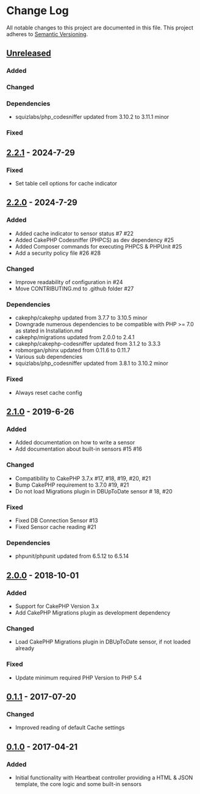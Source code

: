 # Change Log
All notable changes to this project are documented in this file.
This project adheres to [Semantic Versioning](http://semver.org/).

## [Unreleased](https://github.com/orca-services/cakephp-heartbeat/compare/2.0.0...cakephp-3.x)
### Added

### Changed

### Dependencies
- squizlabs/php_codesniffer updated from 3.10.2 to 3.11.1 minor

### Fixed

## [2.2.1](https://github.com/orca-services/cakephp-heartbeat/releases/tag/2.2.1) - 2024-7-29
### Fixed
- Set table cell options for cache indicator

## [2.2.0](https://github.com/orca-services/cakephp-heartbeat/releases/tag/2.2.0) - 2024-7-29
### Added
- Added cache indicator to sensor status #7 #22
- Added CakePHP Codesniffer (PHPCS) as dev dependency #25
- Added Composer commands for executing PHPCS & PHPUnit #25
- Add a security policy file #26 #28

### Changed
- Improve readability of configuration in #24
- Move CONTRIBUTING.md to .github folder #27

### Dependencies
- cakephp/cakephp updated from 3.7.7 to 3.10.5 minor
- Downgrade numerous dependencies to be compatible with PHP >= 7.0 as stated in Installation.md
- cakephp/migrations updated from 2.0.0 to 2.4.1
- cakephp/cakephp-codesniffer updated from 3.1.2 to 3.3.3
- robmorgan/phinx updated from 0.11.6 to 0.11.7
- Various sub dependencies
- squizlabs/php_codesniffer updated from 3.8.1 to 3.10.2 minor

### Fixed
- Always reset cache config

## [2.1.0](https://github.com/orca-services/cakephp-heartbeat/releases/tag/2.1.0) - 2019-6-26
### Added
- Added documentation on how to write a sensor
- Add documentation about built-in sensors #15 #16

### Changed
- Compatibility to CakePHP 3.7.x #17, #18, #19, #20, #21
- Bump CakePHP requirement to 3.7.0 #19, #21
- Do not load Migrations plugin in DBUpToDate sensor # 18, #20

### Fixed
- Fixed DB Connection Sensor #13
- Fixed Sensor cache reading #21

### Dependencies
- phpunit/phpunit updated from 6.5.12 to 6.5.14

## [2.0.0](https://github.com/orca-services/cakephp-heartbeat/releases/tag/2.0.0) - 2018-10-01
### Added
- Support for CakePHP Version 3.x
- Add CakePHP Migrations plugin as development dependency

### Changed
- Load CakePHP Migrations plugin in DBUpToDate sensor, if not loaded already

### Fixed
- Update minimum required PHP Version to PHP 5.4

## [0.1.1](https://github.com/orca-services/cakephp-heartbeat/releases/tag/0.1.1) - 2017-07-20
### Changed
-  Improved reading of default Cache settings

## [0.1.0](https://github.com/orca-services/cakephp-heartbeat/releases/tag/0.1.0) - 2017-04-21
### Added
- Initial functionality with Heartbeat controller providing a HTML & JSON template, the core logic and some built-in sensors
